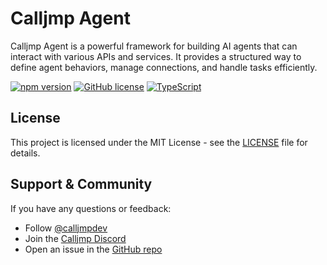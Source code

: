 # Calljmp Agent

Calljmp Agent is a powerful framework for building AI agents that can interact with various APIs and services. It provides a structured way to define agent behaviors, manage connections, and handle tasks efficiently.

[![npm version](https://img.shields.io/npm/v/@calljmp/agent)](https://www.npmjs.com/package/@calljmp/agent)
[![GitHub license](https://img.shields.io/github/license/calljmp/calljmp-agent)](LICENSE)
[![TypeScript](https://img.shields.io/badge/TypeScript-Ready-blue)](https://www.typescriptlang.org/)

## License

This project is licensed under the MIT License - see the [LICENSE](LICENSE) file for details.

## Support & Community

If you have any questions or feedback:

- Follow [@calljmpdev](https://x.com/calljmpdev)
- Join the [Calljmp Discord](https://discord.gg/DHsrADPUC6)
- Open an issue in the [GitHub repo](https://github.com/Calljmp/calljmp-agent/issues)
